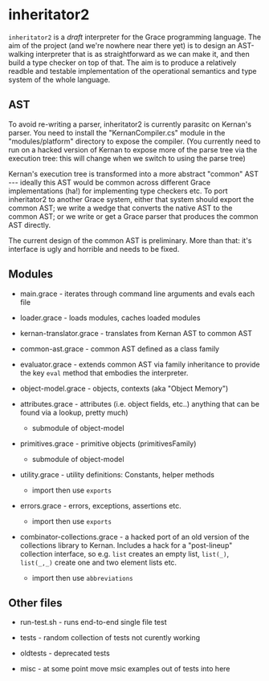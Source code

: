 # inheritator2

`inheritator2` is a _draft_ interpreter for the Grace programming
language. The aim of the project (and we're nowhere near there yet) is
to design an AST-walking interpreter that is as straightforward as we
can make it, and then build a type checker on top of that.  The aim is
to produce a relatively readble and testable implementation of the
operational semantics and type system of the whole language.

## AST

To avoid re-writing a parser, inheritator2 is currently parasitc on
Kernan's parser. You need to install the "KernanCompiler.cs" module 
in the "modules/platform" directory to expose the compiler.
(You currently need to run on a hacked version of Kernan
to expose more of the parse tree via the execution tree:
this will change when we switch to using the parse tree)

Kernan's execution tree is transformed into a more abstract "common" AST
--- ideally this AST would be common across different Grace
implementations (ha!) for implementing type checkers etc. To port
inheritator2 to another Grace system, either that system should export
the common AST; we write a wedge that converts the native AST to the
common AST; or we write or get a Grace parser that produces the common
AST directly.

The current design of the common AST is preliminary.
More than that: it's interface is ugly and horrible and needs to be fixed. 

## Modules

- main.grace - iterates through command line arguments and evals each file

- loader.grace - loads modules, caches loaded modules

- kernan-translator.grace - translates from Kernan AST to common AST

- common-ast.grace - common AST defined as a class family

- evaluator.grace - extends common AST via family inheritance to provide
  the key `eval` method that embodies the interpreter.

- object-model.grace - objects, contexts (aka "Object Memory")

- attributes.grace - attributes (i.e. object fields, etc..)
     anything that can be found via a lookup, pretty much)
     - submodule of object-model

- primitives.grace - primitive objects (primitivesFamily)
     - submodule of object-model

- utility.grace - utility definitions: Constants, helper methods
     - import then use `exports` 

- errors.grace - errors, exceptions, assertions etc.
     - import then use `exports` 

- combinator-collections.grace - a hacked port of an old version of the
  collections library to Kernan. Includes a hack for a "post-lineup"
  collection interface, so e.g. `list` creates an empty list,
  `list(_)`, `list(_,_)` create one and two element lists etc.
     - import then use `abbreviations`

## Other files

- run-test.sh - runs end-to-end single file test

- tests - random collection of tests not curently working

- oldtests - deprecated tests

- misc - at some point move msic examples out of tests into here




